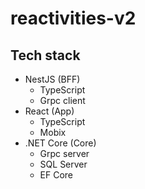 # reactivities-v2

## Tech stack

* NestJS (BFF)
  * TypeScript
  * Grpc client
* React (App)
  * TypeScript
  * Mobix
* .NET Core (Core)
  * Grpc server
  * SQL Server
  * EF Core

